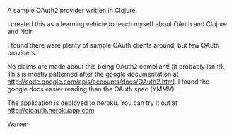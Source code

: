 
A sample OAuth2 provider written in Clojure. 

I created this as a learning vehicle to teach myself about OAuth and Clojure and Noir. 

I found there were plenty of sample OAuth clients around, but few OAuth providers. 

No claims are made about this being OAuth2 compliant! (it probably isn't!). This is mostly patterned
after the google documentation at http://code.google.com/apis/accounts/docs/OAuth2.html. I found the 
google docs easier reading than the OAuth spec (YMMV).


The application is deployed to heroku. You can try it out at http://cloauth.herokuapp.com

Warren
